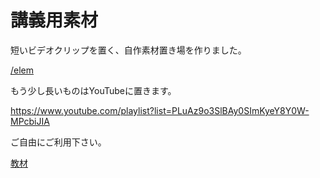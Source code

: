 # 講義用素材

短いビデオクリップを置く、自作素材置き場を作りました。

[/elem](/elem.md) 

もう少し長いものはYouTubeに置きます。

https://www.youtube.com/playlist?list=PLuAz9o3SlBAy0SImKyeY8Y0W-MPcbiJIA

ご自由にご利用下さい。

[教材](教材.md) 




